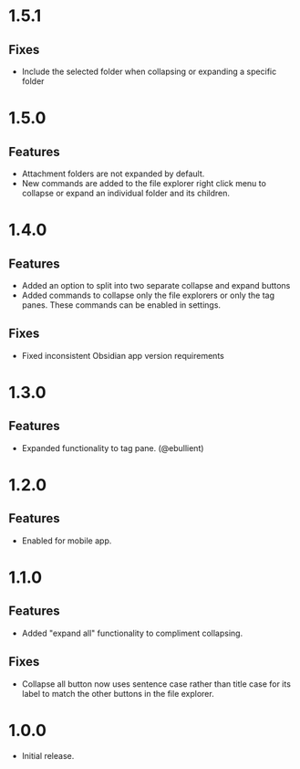 # 1.5.1

## Fixes

- Include the selected folder when collapsing or expanding a specific folder

# 1.5.0

## Features

- Attachment folders are not expanded by default.
- New commands are added to the file explorer right click menu to collapse or expand an individual folder and its children.

# 1.4.0

## Features

- Added an option to split into two separate collapse and expand buttons
- Added commands to collapse only the file explorers or only the tag panes. These commands can be enabled in settings.

## Fixes

- Fixed inconsistent Obsidian app version requirements

# 1.3.0

## Features

- Expanded functionality to tag pane. (@ebullient)

# 1.2.0

## Features

- Enabled for mobile app.

# 1.1.0

## Features

- Added "expand all" functionality to compliment collapsing.

## Fixes

- Collapse all button now uses sentence case rather than title case for its label to match the other buttons in the file explorer.

# 1.0.0

- Initial release.
